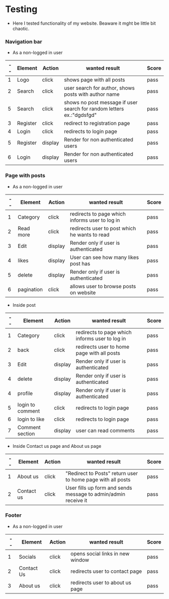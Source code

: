 # Testing

- Here I tested functionality of my website. Beaware it mght be little bit chaotic.

### Navigation bar

- As a non-logged in user


| -- |Element| Action | wanted result | Score |
|  -- |   ---      | ---       |  ----   | ---- |
| 1 |  	 Logo| click | shows page with all posts | pass|
| 2 |    Search| click | user search for author, shows posts with author name | pass|
| 5 |    Search| click | shows no post message  if user search for random letters ex.:"dgdsfgd" |pass|
| 3 |    Register| click | redirect to registration page | pass|
| 4 |    Login| click | redirects to login page | pass|
| 5 |    Register| display |  	Render for non authenticated users | pass|
| 6 |    Login| display |  	Render for non authenticated users | pass|

### Page with posts

- As a non-logged in user


| -- |Element| Action | wanted result | Score |
|  -- |   ---      | ---       |  ----   | ---- |
| 1 |  	 Category| click | redirects to page which informs user to log in | pass|
| 2 |    Read more| click | redirects user to post which he wants to read | pass|
| 3 |    Edit| display | Render only if user is authenticated | pass|
| 4 |    likes| display | User can see how many likes post has | pass|
| 5 |    delete| display | Render only if user is authenticated | pass|
| 6 |    pagination| click | allows user to browse posts on website | pass|


- Inside post


| -- |Element| Action | wanted result | Score |
|  -- |   ---      | ---       |  ----   | ---- |
| 1 |  	 Category| click | redirects to page which informs user to log in | pass|
| 2 |    back| click | redirects user to home page with all posts | pass|
| 3 |    Edit| display | Render only if user is authenticated | pass|
| 4 |    delete| display | Render only if user is authenticated | pass|
| 4 |    profile| display | Render only if user is authenticated | pass|
| 5 |    login to comment| click | redirects to login page | pass|
| 6 |    login to like| click | redirects to login page | pass|
| 7 |    Comment section| display | user can read comments | pass|

- Inside Contact us page and About us page

| -- |Element| Action | wanted result | Score |
|  -- |   ---      | ---       |  ----   | ---- |
| 1 |  	 About us| click | "Redirect to Posts" return user to home page with all posts | pass|
| 2 |    Contact us| click | User fills up form and sends message to admin/admin receive it | pass|


### Footer

- As a non-logged in user


| -- |Element| Action | wanted result | Score |
|  -- |   ---      | ---       |  ----   | ---- |
| 1 |  	 Socials| click | opens social links in new window | pass|
| 2 |    Contact Us| click | redirects user to contact page | pass|
| 3 |    About us| click | redirects user to about us page |pass|